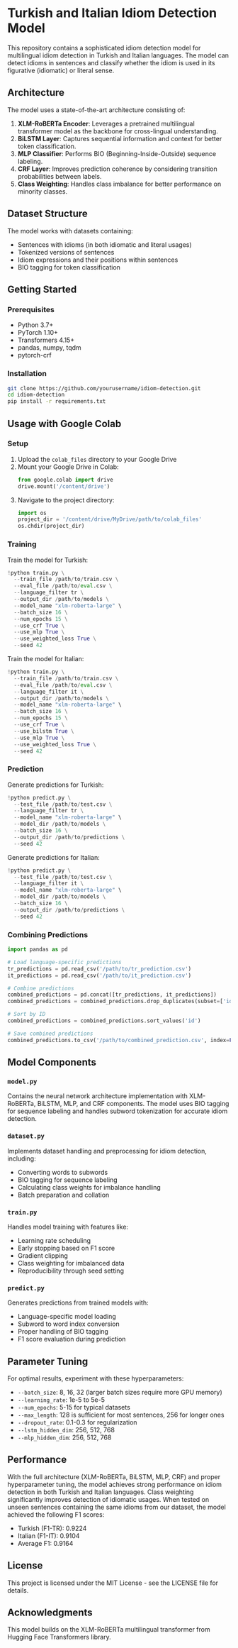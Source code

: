 # Turkish and Italian Idiom Detection Model

This repository contains a sophisticated idiom detection model for multilingual idiom detection in Turkish and Italian languages. The model can detect idioms in sentences and classify whether the idiom is used in its figurative (idiomatic) or literal sense.

## Architecture

The model uses a state-of-the-art architecture consisting of:

1. **XLM-RoBERTa Encoder**: Leverages a pretrained multilingual transformer model as the backbone for cross-lingual understanding.
2. **BiLSTM Layer**: Captures sequential information and context for better token classification.
3. **MLP Classifier**: Performs BIO (Beginning-Inside-Outside) sequence labeling.
4. **CRF Layer**: Improves prediction coherence by considering transition probabilities between labels.
5. **Class Weighting**: Handles class imbalance for better performance on minority classes.

## Dataset Structure

The model works with datasets containing:
- Sentences with idioms (in both idiomatic and literal usages)
- Tokenized versions of sentences
- Idiom expressions and their positions within sentences
- BIO tagging for token classification

## Getting Started

### Prerequisites

- Python 3.7+
- PyTorch 1.10+
- Transformers 4.15+
- pandas, numpy, tqdm
- pytorch-crf

### Installation

```bash
git clone https://github.com/yourusername/idiom-detection.git
cd idiom-detection
pip install -r requirements.txt
```

## Usage with Google Colab

### Setup

1. Upload the `colab_files` directory to your Google Drive
2. Mount your Google Drive in Colab:
   ```python
   from google.colab import drive
   drive.mount('/content/drive')
   ```
3. Navigate to the project directory:
   ```python
   import os
   project_dir = '/content/drive/MyDrive/path/to/colab_files'
   os.chdir(project_dir)
   ```

### Training

Train the model for Turkish:

```python
!python train.py \
  --train_file /path/to/train.csv \
  --eval_file /path/to/eval.csv \
  --language_filter tr \
  --output_dir /path/to/models \
  --model_name "xlm-roberta-large" \
  --batch_size 16 \
  --num_epochs 15 \
  --use_crf True \
  --use_mlp True \
  --use_weighted_loss True \
  --seed 42
```

Train the model for Italian:

```python
!python train.py \
  --train_file /path/to/train.csv \
  --eval_file /path/to/eval.csv \
  --language_filter it \
  --output_dir /path/to/models \
  --model_name "xlm-roberta-large" \
  --batch_size 16 \
  --num_epochs 15 \
  --use_crf True \
  --use_bilstm True \
  --use_mlp True \
  --use_weighted_loss True \
  --seed 42
```

### Prediction

Generate predictions for Turkish:

```python
!python predict.py \
  --test_file /path/to/test.csv \
  --language_filter tr \
  --model_name "xlm-roberta-large" \
  --model_dir /path/to/models \
  --batch_size 16 \
  --output_dir /path/to/predictions \
  --seed 42
```

Generate predictions for Italian:

```python
!python predict.py \
  --test_file /path/to/test.csv \
  --language_filter it \
  --model_name "xlm-roberta-large" \
  --model_dir /path/to/models \
  --batch_size 16 \
  --output_dir /path/to/predictions \
  --seed 42
```

### Combining Predictions

```python
import pandas as pd

# Load language-specific predictions
tr_predictions = pd.read_csv('/path/to/tr_prediction.csv')
it_predictions = pd.read_csv('/path/to/it_prediction.csv')

# Combine predictions
combined_predictions = pd.concat([tr_predictions, it_predictions])
combined_predictions = combined_predictions.drop_duplicates(subset=['id'])

# Sort by ID
combined_predictions = combined_predictions.sort_values('id')

# Save combined predictions
combined_predictions.to_csv('/path/to/combined_prediction.csv', index=False)
```

## Model Components

### `model.py`

Contains the neural network architecture implementation with XLM-RoBERTa, BiLSTM, MLP, and CRF components. The model uses BIO tagging for sequence labeling and handles subword tokenization for accurate idiom detection.

### `dataset.py`

Implements dataset handling and preprocessing for idiom detection, including:
- Converting words to subwords
- BIO tagging for sequence labeling
- Calculating class weights for imbalance handling
- Batch preparation and collation

### `train.py`

Handles model training with features like:
- Learning rate scheduling
- Early stopping based on F1 score
- Gradient clipping
- Class weighting for imbalanced data
- Reproducibility through seed setting

### `predict.py`

Generates predictions from trained models with:
- Language-specific model loading
- Subword to word index conversion
- Proper handling of BIO tagging
- F1 score evaluation during prediction

## Parameter Tuning

For optimal results, experiment with these hyperparameters:

- `--batch_size`: 8, 16, 32 (larger batch sizes require more GPU memory)
- `--learning_rate`: 1e-5 to 5e-5 
- `--num_epochs`: 5-15 for typical datasets
- `--max_length`: 128 is sufficient for most sentences, 256 for longer ones
- `--dropout_rate`: 0.1-0.3 for regularization
- `--lstm_hidden_dim`: 256, 512, 768
- `--mlp_hidden_dim`: 256, 512, 768

## Performance

With the full architecture (XLM-RoBERTa, BiLSTM, MLP, CRF) and proper hyperparameter tuning, the model achieves strong performance on idiom detection in both Turkish and Italian languages. Class weighting significantly improves detection of idiomatic usages. When tested on unseen sentences containing the same idioms from our dataset, the model achieved the following F1 scores:
- Turkish (F1-TR): 0.9224
- Italian (F1-IT): 0.9104
- Average F1: 0.9164

## License

This project is licensed under the MIT License - see the LICENSE file for details.

## Acknowledgments

This model builds on the XLM-RoBERTa multilingual transformer from Hugging Face Transformers library. 
